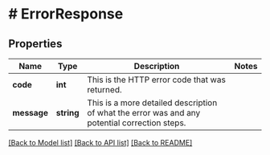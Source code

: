 # # ErrorResponse

## Properties

Name | Type | Description | Notes
------------ | ------------- | ------------- | -------------
**code** | **int** | This is the HTTP error code that was returned. |
**message** | **string** | This is a more detailed description of what the error was and any potential correction steps. |

[[Back to Model list]](../../README.md#models) [[Back to API list]](../../README.md#endpoints) [[Back to README]](../../README.md)
